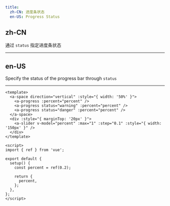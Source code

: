 ```yaml
title:
  zh-CN: 进度条状态
  en-US: Progress Status
```

## zh-CN

通过 `status` 指定进度条状态

---

## en-US

Specify the status of the progress bar through `status`

---

```vue
<template>
  <a-space direction="vertical" :style="{ width: '50%' }">
    <a-progress :percent="percent" />
    <a-progress status="warning" :percent="percent" />
    <a-progress status="danger" :percent="percent" />
  </a-space>
  <div :style="{ marginTop: '20px' }">
    <a-slider v-model="percent" :max="1" :step="0.1" :style="{ width: '150px' }" />
  </div>
</template>

<script>
import { ref } from 'vue';

export default {
  setup() {
    const percent = ref(0.2);

    return {
      percent,
    };
  },
};
</script>
```
